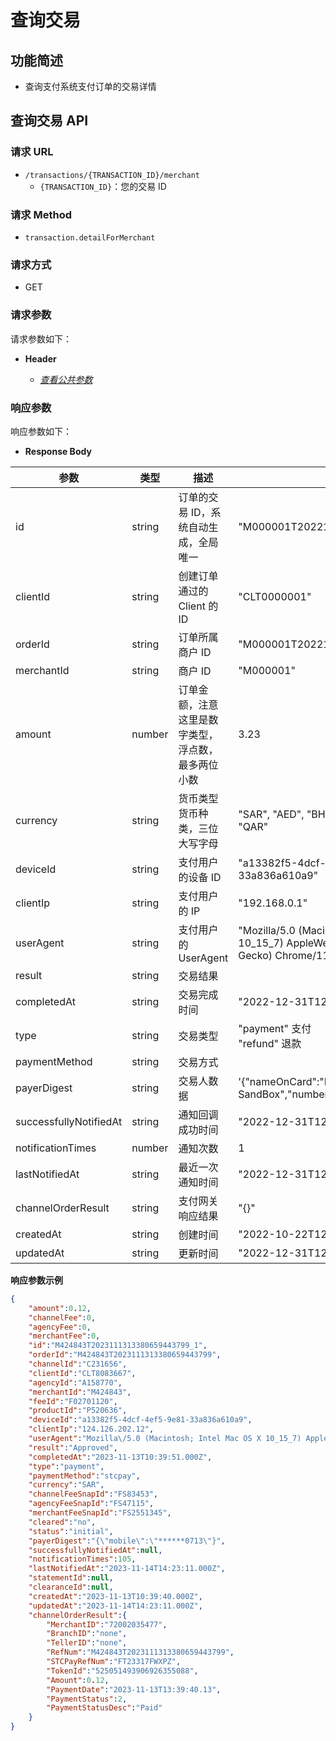 # 查询交易

## 功能简述

- 查询支付系统支付订单的交易详情

## 查询交易 API

### 请求 URL

- `/transactions/{TRANSACTION_ID}/merchant`
  - `{TRANSACTION_ID}`：您的交易 ID

### 请求 Method

- `transaction.detailForMerchant`

### 请求方式

- GET

### 请求参数

请求参数如下：

- **Header**

  - [_查看公共参数_](/zh/payinApi/callMethod/callMethod#公共参数)

### 响应参数

响应参数如下：

- **Response Body**


| **参数**               | **类型** | **描述**                                           | **示例**                                                                                                                |
| ---------------------- | -------- | -------------------------------------------------- | ----------------------------------------------------------------------------------------------------------------------- |
| id                     | string   | 订单的交易 ID，系统自动生成，全局唯一              | "M000001T2022101023455774363043_1"                                                                                      |
| clientId               | string   | 创建订单通过的 Client 的 ID                        | "CLT0000001"                                                                                                            |
| orderId                | string   | 订单所属商户 ID                                    | "M000001T2022101023455774363043"                                                                                        |
| merchantId             | string   | 商户 ID                                            | "M000001"                                                                                                               |
| amount                 | number   | 订单金额，注意这里是数字类型，浮点数，最多两位小数 | 3.23                                                                                                                    |
| currency               | string   | 货币类型货币种类，三位大写字母                     | "SAR",  "AED", "BHD",  "EGP",   "KWD", "OMR", "QAR"                                                                     |
| deviceId               | string   | 支付用户的设备 ID                                  | "a13382f5-4dcf-4ef5-9e81-33a836a610a9"                                                                                  |
| clientIp               | string   | 支付用户的 IP                                      | "192.168.0.1"                                                                                                           |
| userAgent              | string   | 支付用户的 UserAgent                               | "Mozilla/5.0 (Macintosh; Intel Mac OS X 10_15_7) AppleWebKit/537.36 (KHTML, like Gecko) Chrome/118.0.0.0 Safari/537.36" |
| result                 | string   | 交易结果                                           |                                                                                                                         |
| completedAt            | string   | 交易完成时间                                       | "2022-12-31T12:53:17.000Z"                                                                                              |
| type                   | string   | 交易类型                                           | "payment" 支付<br>"refund" 退款                                                                                         |
| paymentMethod          | string   | 交易方式                                           |                                                                                                                         |
| payerDigest            | string   | 交易人数据                                         | '{"nameOnCard":"MasterCard SandBox","number":"512345xxxxxx0008"}'                                                       |
| successfullyNotifiedAt | string   | 通知回调成功时间                                   | "2022-12-31T12:53:17.000Z"                                                                                              |
| notificationTimes      | number   | 通知次数                                           | 1                                                                                                                       |
| lastNotifiedAt         | string   | 最近一次通知时间                                   | "2022-12-31T12:53:17.000Z"                                                                                              |
| channelOrderResult     | string   | 支付网关响应结果                                   | "{}"                                                                                                                    |
| createdAt              | string   | 创建时间                                           | "2022-10-22T12:00:21.000Z"                                                                                              |
| updatedAt              | string   | 更新时间                                           | "2022-12-31T12:53:17.000Z"                                                                                              |

**响应参数示例**

```json
{
    "amount":0.12,
    "channelFee":0,
    "agencyFee":0,
    "merchantFee":0,
    "id":"M424843T2023111313380659443799_1",
    "orderId":"M424843T2023111313380659443799",
    "channelId":"C231656",
    "clientId":"CLT8083667",
    "agencyId":"A158770",
    "merchantId":"M424843",
    "feeId":"F02701120",
    "productId":"P520636",
    "deviceId":"a13382f5-4dcf-4ef5-9e81-33a836a610a9",
    "clientIp":"124.126.202.12",
    "userAgent":"Mozilla\/5.0 (Macintosh; Intel Mac OS X 10_15_7) AppleWebKit\/537.36 (KHTML, like Gecko) Chrome\/119.0.0.0 Safari\/537.36",
    "result":"Approved",
    "completedAt":"2023-11-13T10:39:51.000Z",
    "type":"payment",
    "paymentMethod":"stcpay",
    "currency":"SAR",
    "channelFeeSnapId":"FS83453",
    "agencyFeeSnapId":"FS47115",
    "merchantFeeSnapId":"FS2551345",
    "cleared":"no",
    "status":"initial",
    "payerDigest":"{\"mobile\":\"******0713\"}",
    "successfullyNotifiedAt":null,
    "notificationTimes":105,
    "lastNotifiedAt":"2023-11-14T14:23:11.000Z",
    "statementId":null,
    "clearanceId":null,
    "createdAt":"2023-11-13T10:39:40.000Z",
    "updatedAt":"2023-11-14T14:23:11.000Z",
    "channelOrderResult":{
        "MerchantID":"72002035477",
        "BranchID":"none",
        "TellerID":"none",
        "RefNum":"M424843T2023111313380659443799",
        "STCPayRefNum":"FT23317FWXPZ",
        "TokenId":"525051493906926355088",
        "Amount":0.12,
        "PaymentDate":"2023-11-13T13:39:40.13",
        "PaymentStatus":2,
        "PaymentStatusDesc":"Paid"
    }
}
```